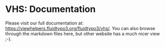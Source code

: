 VHS: Documentation
======================

Please visit our full documentation at: https://viewhelpers.fluidtypo3.org/fluidtypo3/vhs/.
You can also browse through the markdown files here, but other website has a much nicer view ;-).
